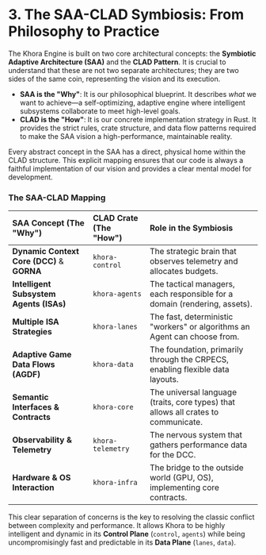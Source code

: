 # 3. The SAA-CLAD Symbiosis: From Philosophy to Practice

The Khora Engine is built on two core architectural concepts: the **Symbiotic Adaptive Architecture (SAA)** and the **CLAD Pattern**. It is crucial to understand that these are not two separate architectures; they are two sides of the same coin, representing the vision and its execution.

*   **SAA is the "Why"**: It is our philosophical blueprint. It describes *what* we want to achieve—a self-optimizing, adaptive engine where intelligent subsystems collaborate to meet high-level goals.
*   **CLAD is the "How"**: It is our concrete implementation strategy in Rust. It provides the strict rules, crate structure, and data flow patterns required to make the SAA vision a high-performance, maintainable reality.

Every abstract concept in the SAA has a direct, physical home within the CLAD structure. This explicit mapping ensures that our code is always a faithful implementation of our vision and provides a clear mental model for development.

### The SAA-CLAD Mapping

| **SAA Concept (The "Why")** | **CLAD Crate (The "How")** | **Role in the Symbiosis** |
| :--- | :--- | :--- |
| **Dynamic Context Core (DCC)** & **GORNA** | `khora-control` | The strategic brain that observes telemetry and allocates budgets. |
| **Intelligent Subsystem Agents (ISAs)** | `khora-agents` | The tactical managers, each responsible for a domain (rendering, assets). |
| **Multiple ISA Strategies** | `khora-lanes` | The fast, deterministic "workers" or algorithms an Agent can choose from. |
| **Adaptive Game Data Flows (AGDF)** | `khora-data` | The foundation, primarily through the CRPECS, enabling flexible data layouts. |
| **Semantic Interfaces & Contracts** | `khora-core` | The universal language (traits, core types) that allows all crates to communicate. |
| **Observability & Telemetry** | `khora-telemetry` | The nervous system that gathers performance data for the DCC. |
| **Hardware & OS Interaction** | `khora-infra` | The bridge to the outside world (GPU, OS), implementing core contracts. |

This clear separation of concerns is the key to resolving the classic conflict between complexity and performance. It allows Khora to be highly intelligent and dynamic in its **Control Plane** (`control`, `agents`) while being uncompromisingly fast and predictable in its **Data Plane** (`lanes`, `data`).